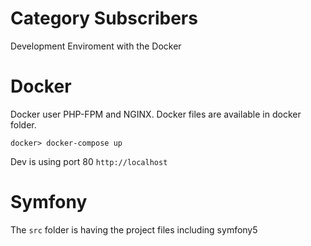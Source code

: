 # Category Subscribers
Development Enviroment with the Docker
# Docker
Docker user PHP-FPM and NGINX. Docker files are available in docker folder.

`docker> docker-compose up`

Dev is using port 80 `http://localhost`

# Symfony
The `src` folder is having the project files including symfony5
